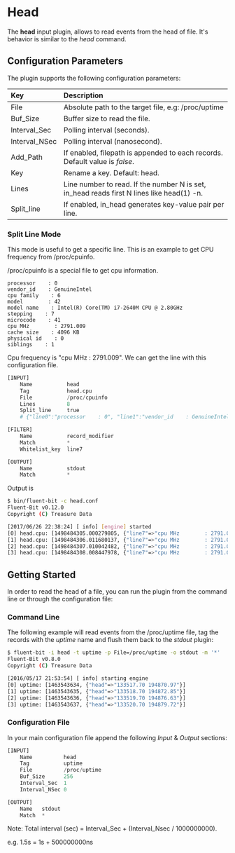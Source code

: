 # Head

The **head** input plugin, allows to read events from the head of file. It's behavior is similar to the _head_ command.

## Configuration Parameters

The plugin supports the following configuration parameters:

| Key | Description |
| :--- | :--- |
| File | Absolute path to the target file, e.g: /proc/uptime |
| Buf\_Size | Buffer size to read the file. |
| Interval\_Sec | Polling interval \(seconds\). |
| Interval\_NSec | Polling interval \(nanosecond\). |
| Add\_Path | If enabled, filepath is appended to each records. Default value is _false_. |
| Key | Rename a key. Default: head. |
| Lines | Line number to read. If the number N is set, in\_head reads first N lines like head\(1\) -n. |
| Split\_line | If enabled, in\_head generates key-value pair per line. |

### Split Line Mode

This mode is useful to get a specific line. This is an example to get CPU frequency from /proc/cpuinfo.

/proc/cpuinfo is a special file to get cpu information.

```text
processor    : 0
vendor_id    : GenuineIntel
cpu family    : 6
model        : 42
model name    : Intel(R) Core(TM) i7-2640M CPU @ 2.80GHz
stepping    : 7
microcode    : 41
cpu MHz        : 2791.009
cache size    : 4096 KB
physical id    : 0
siblings    : 1
```

Cpu frequency is "cpu MHz : 2791.009". We can get the line with this configuration file.

```python
[INPUT]
    Name           head
    Tag            head.cpu
    File           /proc/cpuinfo
    Lines          8
    Split_line     true
    # {"line0":"processor    : 0", "line1":"vendor_id    : GenuineIntel" ...}

[FILTER]
    Name           record_modifier
    Match          *
    Whitelist_key  line7

[OUTPUT]
    Name           stdout
    Match          *
```

Output is

```bash
$ bin/fluent-bit -c head.conf 
Fluent-Bit v0.12.0
Copyright (C) Treasure Data

[2017/06/26 22:38:24] [ info] [engine] started
[0] head.cpu: [1498484305.000279805, {"line7"=>"cpu MHz        : 2791.009"}]
[1] head.cpu: [1498484306.011680137, {"line7"=>"cpu MHz        : 2791.009"}]
[2] head.cpu: [1498484307.010042482, {"line7"=>"cpu MHz        : 2791.009"}]
[3] head.cpu: [1498484308.008447978, {"line7"=>"cpu MHz        : 2791.009"}]
```

## Getting Started

In order to read the head of a file, you can run the plugin from the command line or through the configuration file:

### Command Line

The following example will read events from the /proc/uptime file, tag the records with the _uptime_ name and flush them back to the _stdout_ plugin:

```bash
$ fluent-bit -i head -t uptime -p File=/proc/uptime -o stdout -m '*'
Fluent-Bit v0.8.0
Copyright (C) Treasure Data

[2016/05/17 21:53:54] [ info] starting engine
[0] uptime: [1463543634, {"head"=>"133517.70 194870.97"}]
[1] uptime: [1463543635, {"head"=>"133518.70 194872.85"}]
[2] uptime: [1463543636, {"head"=>"133519.70 194876.63"}]
[3] uptime: [1463543637, {"head"=>"133520.70 194879.72"}]
```

### Configuration File

In your main configuration file append the following _Input_ & _Output_ sections:

```python
[INPUT]
    Name          head
    Tag           uptime
    File          /proc/uptime
    Buf_Size      256
    Interval_Sec  1
    Interval_NSec 0

[OUTPUT]
    Name   stdout
    Match  *
```

Note: Total interval \(sec\) = Interval\_Sec + \(Interval\_Nsec / 1000000000\).

e.g. 1.5s = 1s + 500000000ns


